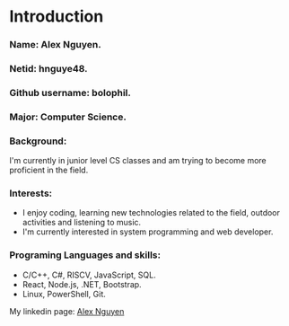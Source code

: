 # Introduction

### Name: Alex Nguyen.

### Netid: hnguye48.

### Github username: bolophil.

### Major: Computer Science.

### Background:
I'm currently in junior level CS classes and am trying to become more proficient in the field.

### Interests:
* I enjoy coding, learning new technologies related to the field, outdoor activities and listening to music.
* I'm currently interested in system programming and web developer.

### Programing Languages and skills:
* C/C++, C#, RISCV, JavaScript, SQL. 
* React, Node.js, .NET, Bootstrap.
* Linux, PowerShell, Git.

My linkedin page: [Alex Nguyen](https://www.linkedin.com/in/alex-nguyen-788844236/)

